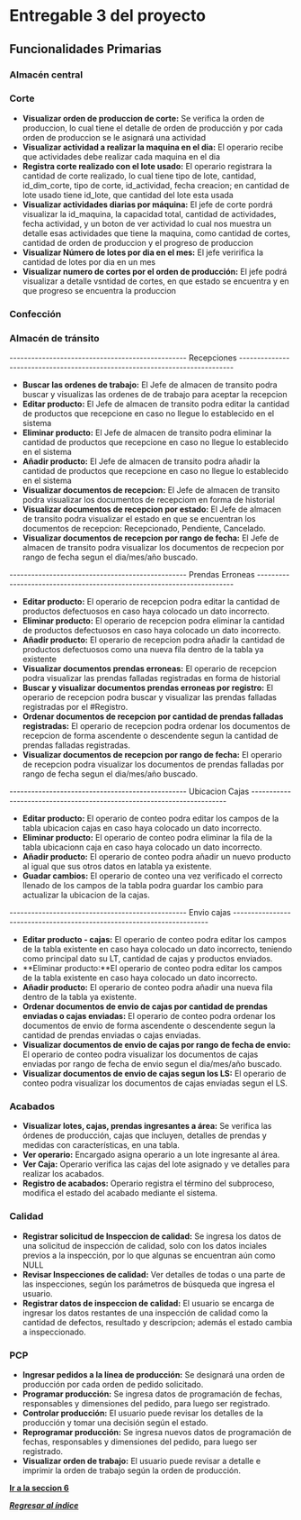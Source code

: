 # Entregable 3 del proyecto
## Funcionalidades Primarias
### Almacén central 

### Corte
* **Visualizar orden de produccion de corte:** Se verifica la orden de produccion, lo cual tiene el detalle de orden de producción y por cada orden de produccion se le asignará una actividad
* **Visualizar actividad a realizar la maquina en el dia:** El operario recibe que actividades debe realizar cada maquina en el dia
* **Registra corte realizado con el lote usado:** El operario registrara la cantidad de corte realizado, lo cual tiene tipo de lote, cantidad, id_dim_corte, tipo de corte, id_actividad, fecha creacion; en cantidad de lote usado tiene id_lote, que cantidad del lote esta usada
* **Visualizar actividades diarias por máquina:** El jefe de corte pordrá visualizar la id_maquina, la capacidad total, cantidad de actividades, fecha actividad, y un boton de ver actividad lo cual nos muestra un detalle esas actividades que tiene la maquina, como cantidad de cortes, cantidad de orden de produccion y el progreso de produccion
* **Visualizar Número de lotes por dia en el mes:** El jefe veririfica la cantidad de lotes por dia en un mes
* **Visualizar numero de cortes por el orden de producción:**  El jefe podrá visualizar a detalle vsntidad de cortes, en que estado se encuentra y en que progreso se encuentra la produccion
  
### Confección 

### Almacén de tránsito 
------------------------------------------------- Recepciones ----------------------------------------------------------------------------
* **Buscar las ordenes de trabajo:** El Jefe de almacen de transito podra buscar y visualizas las ordenes de de trabajo para aceptar la recepcion
* **Editar producto:** El Jefe de almacen de transito podra editar la cantidad de productos que recepcione en caso no llegue lo establecido en el sistema
* **Eliminar producto:** El Jefe de almacen de transito podra eliminar la cantidad de productos que recepcione en caso no llegue lo establecido en el sistema
* **Añadir producto:** El Jefe de almacen de transito podra añadir la cantidad de productos que recepcione en caso no llegue lo establecido en el sistema
* **Visualizar documentos de recepcion:** El Jefe de almacen de transito podra visualizar los documentos de recepciom en forma de historial
* **Visualizar documentos de recepcion por estado:** El Jefe de almacen de transito podra visualizar el estado en que se encuentran los documentos de recepcion: Recepcionado, Pendiente, Cancelado.
* **Visualizar documentos de recepcion por rango de fecha:** El Jefe de almacen de transito podra visualizar los documentos de recpecion por rango de fecha segun el dia/mes/año buscado.

------------------------------------------------- Prendas Erroneas -----------------------------------------------------------------------
* **Editar producto:** El operario de recepcion podra editar la cantidad de productos defectuosos en caso haya colocado un dato incorrecto.
* **Eliminar producto:** El operario de recepcion podra eliminar la cantidad de productos defectuosos en caso haya colocado un dato incorrecto.
* **Añadir producto:** El operario de recepcion podra añadir la cantidad de productos defectuosos como una nueva fila dentro de la tabla ya existente
* **Visualizar documentos prendas erroneas:** El operario de recepcion podra visualizar las prendas falladas registradas en forma de historial
* **Buscar y visualizar documentos prendas erroneas por registro:** El operario de recepcion podra buscar y visualizar las prendas falladas registradas por el #Registro.
* **Ordenar documentos de recepcion por cantidad de prendas falladas registradas:** El operario de recepcion podra ordenar los documentos de recepcion de forma ascendente o descendente segun la cantidad de prendas falladas registradas.
* **Visualizar documentos de recepcion por rango de fecha:** El operario de recepcion podra visualizar los documentos de prendas falladas por rango de fecha segun el dia/mes/año buscado.

------------------------------------------------- Ubicacion Cajas -----------------------------------------------------------------------
* **Editar producto:** El operario de conteo podra editar los campos de la tabla ubicacion cajas en caso haya colocado un dato incorrecto.
* **Eliminar producto:** El operario de conteo podra eliminar la fila de la tabla ubicacionn caja en caso haya colocado un dato incorrecto.
* **Añadir producto:** El operario de conteo podra añadir un nuevo producto al igual que sus otros datos en latabla ya existente.
* **Guadar cambios:** El operario de conteo una vez verificado el correcto llenado de los campos de la tabla podra guardar los cambio para actualizar la ubicacion de la cajas.

------------------------------------------------- Envio cajas -----------------------------------------------------------------------
* **Editar producto - cajas:** El operario de conteo podra editar los campos de la tabla existente en caso haya colocado un dato incorrecto, teniendo como principal dato su LT, cantidad de cajas y productos enviados.
* **Eliminar producto:**El operario de conteo podra editar los campos de la tabla existente en caso haya colocado un dato incorrecto.
* **Añadir producto:** El operario de conteo podra añadir una nueva fila dentro de la tabla ya existente.
* **Ordenar documentos de envio de cajas por cantidad de prendas enviadas o cajas enviadas:** El operario de conteo podra ordenar los documentos de envio de forma ascendente o descendente segun la cantidad de prendas enviadas o cajas enviadas.
* **Visualizar documentos de envio de cajas por rango de fecha de envio:** El operario de conteo podra visualizar los documentos de cajas enviadas por rango de fecha de envio segun el dia/mes/año buscado.
* **Visualizar documentos de envio de cajas segun los LS:** El operario de conteo podra visualizar los documentos de cajas enviadas segun el LS.

### Acabados
* **Visualizar lotes, cajas, prendas ingresantes a área:** Se verifica las órdenes de producción, cajas que incluyen, detalles de prendas y medidas con características, en una tabla.
* **Ver operario:** Encargado asigna operario a un lote ingresante al área.
* **Ver Caja:** Operario verifica las cajas del lote asignado y ve detalles para realizar los acabados.
* **Registro de acabados:** Operario registra el término del subproceso, modifica el estado del acabado mediante el sistema.

### Calidad 
* **Registrar solicitud de Inspeccion de calidad:** Se ingresa los datos de una solicitud de inspección de calidad, solo con los datos inciales previos a la inspección, por lo que algunas se encuentran aún como NULL
* **Revisar Inspecciones de calidad:** Ver detalles de todas o una parte de las inspecciones, según los parámetros de búsqueda que ingresa el usuario.
* **Registrar datos de inspeccion de calidad:** El usuario se encarga de ingresar los datos restantes de una inspección de calidad como la cantidad de defectos, resultado y descripcion; además el estado cambia a inspeccionado.
  
### PCP 
* **Ingresar pedidos a la línea de producción:** Se designará una orden de producción por cada orden de pedido solicitado.
* **Programar producción:** Se ingresa datos de programación de fechas, responsables y dimensiones del pedido, para luego ser registrado.
* **Controlar producción:** El usuario puede revisar los detalles de la producción y tomar una decisión según el estado.
* **Reprogramar producción:** Se ingresa nuevos datos de programación de fechas, responsables y dimensiones del pedido, para luego ser registrado.
* **Visualizar orden de trabajo:** El usuario puede revisar a detalle e imprimir la orden de trabajo según la orden de producción.

**[Ir a la seccion 6](6-stack.md)**

***[Regresar al índice](./entregable%203-indice.md)***
